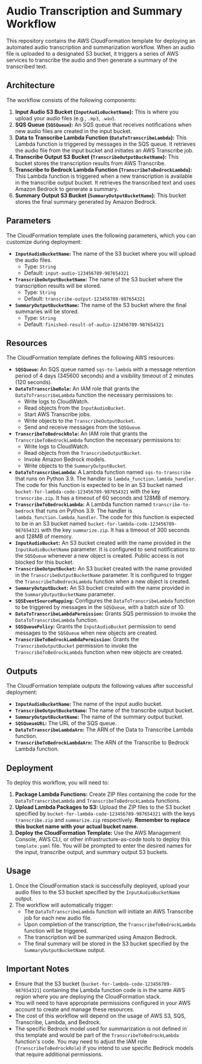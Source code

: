 # Audio Transcription and Summary Workflow

This repository contains the AWS CloudFormation template for deploying an automated audio transcription and summarization workflow. When an audio file is uploaded to a designated S3 bucket, it triggers a series of AWS services to transcribe the audio and then generate a summary of the transcribed text.

## Architecture

The workflow consists of the following components:

1.  **Input Audio S3 Bucket (`InputAudioBucketName`):** This is where you upload your audio files (e.g., `.mp3`, `.wav`).
2.  **SQS Queue (`SQSQueue`):** An SQS queue that receives notifications when new audio files are created in the input bucket.
3.  **Data to Transcribe Lambda Function (`DataToTranscribeLambda`):** This Lambda function is triggered by messages in the SQS queue. It retrieves the audio file from the input bucket and initiates an AWS Transcribe job.
4.  **Transcribe Output S3 Bucket (`TranscribeOutputBucketName`):** This bucket stores the transcription results from AWS Transcribe.
5.  **Transcribe to Bedrock Lambda Function (`TranscribeToBedrockLambda`):** This Lambda function is triggered when a new transcription is available in the transcribe output bucket. It retrieves the transcribed text and uses Amazon Bedrock to generate a summary.
6.  **Summary Output S3 Bucket (`SummaryOutputBucketName`):** This bucket stores the final summary generated by Amazon Bedrock.

## Parameters

The CloudFormation template uses the following parameters, which you can customize during deployment:

* **`InputAudioBucketName`:** The name of the S3 bucket where you will upload the audio files.
    * Type: `String`
    * Default: `input-audio-123456789-987654321`
* **`TranscribeOutputBucketName`:** The name of the S3 bucket where the transcription results will be stored.
    * Type: `String`
    * Default: `transcribe-output-123456789-987654321`
* **`SummaryOutputBucketName`:** The name of the S3 bucket where the final summaries will be stored.
    * Type: `String`
    * Default: `finished-result-of-audio-123456789-987654321`

## Resources

The CloudFormation template defines the following AWS resources:

* **`SQSQueue`:** An SQS queue named `sqs-to-lambda` with a message retention period of 4 days (345600 seconds) and a visibility timeout of 2 minutes (120 seconds).
* **`DataToTranscribeRole`:** An IAM role that grants the `DataToTranscribeLambda` function the necessary permissions to:
    * Write logs to CloudWatch.
    * Read objects from the `InputAudioBucket`.
    * Start AWS Transcribe jobs.
    * Write objects to the `TranscribeOutputBucket`.
    * Send and receive messages from the `SQSQueue`.
* **`TranscribeToBedrockRole`:** An IAM role that grants the `TranscribeToBedrockLambda` function the necessary permissions to:
    * Write logs to CloudWatch.
    * Read objects from the `TranscribeOutputBucket`.
    * Invoke Amazon Bedrock models.
    * Write objects to the `SummaryOutputBucket`.
* **`DataToTranscribeLambda`:** A Lambda function named `sqs-to-transcribe` that runs on Python 3.9. The handler is `lambda_function.lambda_handler`. The code for this function is expected to be in an S3 bucket named `bucket-for-lambda-code-123456789-987654321` with the key `transcribe.zip`. It has a timeout of 60 seconds and 128MB of memory.
* **`TranscribeToBedrockLambda`:** A Lambda function named `transcribe-to-bedrock` that runs on Python 3.9. The handler is `lambda_function.lambda_handler`. The code for this function is expected to be in an S3 bucket named `bucket-for-lambda-code-123456789-987654321` with the key `summarize.zip`. It has a timeout of 300 seconds and 128MB of memory.
* **`InputAudioBucket`:** An S3 bucket created with the name provided in the `InputAudioBucketName` parameter. It is configured to send notifications to the `SQSQueue` whenever a new object is created. Public access is not blocked for this bucket.
* **`TranscribeOutputBucket`:** An S3 bucket created with the name provided in the `TranscribeOutputBucketName` parameter. It is configured to trigger the `TranscribeToBedrockLambda` function when a new object is created.
* **`SummaryOutputBucket`:** An S3 bucket created with the name provided in the `SummaryOutputBucketName` parameter.
* **`SQSEventSourceMapping`:** Configures the `DataToTranscribeLambda` function to be triggered by messages in the `SQSQueue`, with a batch size of 10.
* **`DataToTranscribeLambdaPermission`:** Grants SQS permission to invoke the `DataToTranscribeLambda` function.
* **`SQSQueuePolicy`:** Grants the `InputAudioBucket` permission to send messages to the `SQSQueue` when new objects are created.
* **`TranscribeToBedrockLambdaPermission`:** Grants the `TranscribeOutputBucket` permission to invoke the `TranscribeToBedrockLambda` function when new objects are created.

## Outputs

The CloudFormation template outputs the following values after successful deployment:

* **`InputAudioBucketName`:** The name of the input audio bucket.
* **`TranscribeOutputBucketName`:** The name of the transcribe output bucket.
* **`SummaryOutputBucketName`:** The name of the summary output bucket.
* **`SQSQueueURL`:** The URL of the SQS queue.
* **`DataToTranscribeLambdaArn`:** The ARN of the Data to Transcribe Lambda function.
* **`TranscribeToBedrockLambdaArn`:** The ARN of the Transcribe to Bedrock Lambda function.

## Deployment

To deploy this workflow, you will need to:

1.  **Package Lambda Functions:** Create ZIP files containing the code for the `DataToTranscribeLambda` and `TranscribeToBedrockLambda` functions.
2.  **Upload Lambda Packages to S3:** Upload the ZIP files to the S3 bucket specified by `bucket-for-lambda-code-123456789-987654321` with the keys `transcribe.zip` and `summarize.zip` respectively. **Remember to replace this bucket name with your actual bucket name.**
3.  **Deploy the CloudFormation Template:** Use the AWS Management Console, AWS CLI, or other infrastructure-as-code tools to deploy this `template.yaml` file. You will be prompted to enter the desired names for the input, transcribe output, and summary output S3 buckets.

## Usage

1.  Once the CloudFormation stack is successfully deployed, upload your audio files to the S3 bucket specified by the `InputAudioBucketName` output.
2.  The workflow will automatically trigger:
    * The `DataToTranscribeLambda` function will initiate an AWS Transcribe job for each new audio file.
    * Upon completion of the transcription, the `TranscribeToBedrockLambda` function will be triggered.
    * The transcription will be summarized using Amazon Bedrock.
    * The final summary will be stored in the S3 bucket specified by the `SummaryOutputBucketName` output.

## Important Notes

* Ensure that the S3 bucket (`bucket-for-lambda-code-123456789-987654321`) containing the Lambda function code is in the same AWS region where you are deploying the CloudFormation stack.
* You will need to have appropriate permissions configured in your AWS account to create and manage these resources.
* The cost of this workflow will depend on the usage of AWS S3, SQS, Transcribe, Lambda, and Bedrock.
* The specific Bedrock model used for summarization is not defined in this template and would be part of the `TranscribeToBedrockLambda` function's code. You may need to adjust the IAM role (`TranscribeToBedrockRole`) if you intend to use specific Bedrock models that require additional permissions.
